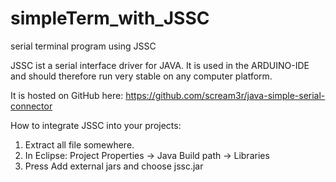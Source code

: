 # simpleTerm_with_JSSC
serial terminal program using JSSC

JSSC ist a serial interface driver for JAVA. It is used in the ARDUINO-IDE and should therefore run very stable on any computer platform.

It is hosted on GitHub here:
https://github.com/scream3r/java-simple-serial-connector

How to integrate JSSC into your projects:

1. Extract all file somewhere.
2. In Eclipse: Project Properties -> Java Build path -> Libraries
3. Press Add external jars and choose jssc.jar



